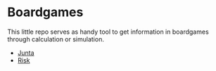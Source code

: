 # Boardgames

This little repo serves as handy tool to get information in boardgames through calculation or simulation.

-   [Junta](junta/README.md)
-   [Risk](risk/README.md)
